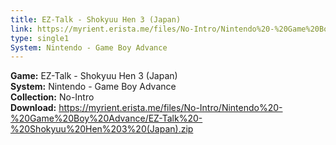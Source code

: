 ```yaml
---
title: EZ-Talk - Shokyuu Hen 3 (Japan)
link: https://myrient.erista.me/files/No-Intro/Nintendo%20-%20Game%20Boy%20Advance/EZ-Talk%20-%20Shokyuu%20Hen%203%20(Japan).zip
type: single1
System: Nintendo - Game Boy Advance
---
```

<b>Game:</b> EZ-Talk - Shokyuu Hen 3 (Japan)<br>
<b>System:</b> Nintendo - Game Boy Advance<br>
<b>Collection:</b> No-Intro<br>
<b>Download:</b> https://myrient.erista.me/files/No-Intro/Nintendo%20-%20Game%20Boy%20Advance/EZ-Talk%20-%20Shokyuu%20Hen%203%20(Japan).zip